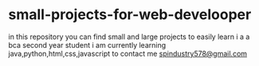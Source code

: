 # small-projects-for-web-develooper
in this repository you can find small and large projects to easily learn 
i a a bca second year student 
i am currently learning java,python,html,css,javascript
to contact me spindustry578@gmail.com
